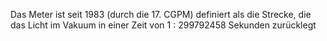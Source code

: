Das Meter ist seit 1983 (durch die 17. CGPM) definiert als die Strecke, die das Licht im Vakuum in einer Zeit von 1 : 299792458 Sekunden zurücklegt